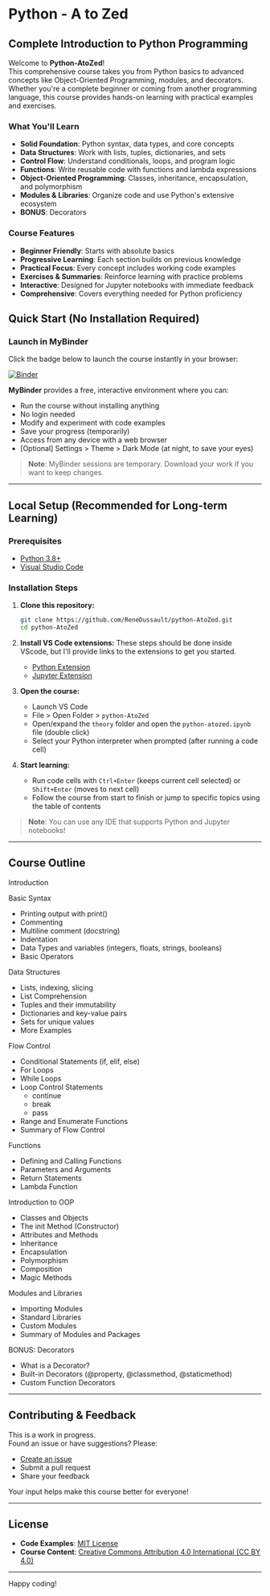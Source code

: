 # Python - A to Zed

## Complete Introduction to Python Programming

Welcome to **Python-AtoZed**!  
This comprehensive course takes you from Python basics to advanced concepts like Object-Oriented Programming, modules, and decorators.  
Whether you're a complete beginner or coming from another programming language, this course provides hands-on learning with practical examples and exercises.

### What You'll Learn
- **Solid Foundation**: Python syntax, data types, and core concepts
- **Data Structures**: Work with lists, tuples, dictionaries, and sets
- **Control Flow**: Understand conditionals, loops, and program logic
- **Functions**: Write reusable code with functions and lambda expressions
- **Object-Oriented Programming**: Classes, inheritance, encapsulation, and polymorphism
- **Modules & Libraries**: Organize code and use Python's extensive ecosystem
- **BONUS**: Decorators

### Course Features
- **Beginner Friendly**: Starts with absolute basics
- **Progressive Learning**: Each section builds on previous knowledge
- **Practical Focus**: Every concept includes working code examples
- **Exercises & Summaries**: Reinforce learning with practice problems
- **Interactive**: Designed for Jupyter notebooks with immediate feedback
- **Comprehensive**: Covers everything needed for Python proficiency

## Quick Start (No Installation Required)

### Launch in MyBinder
Click the badge below to launch the course instantly in your browser:

[![Binder](https://mybinder.org/badge_logo.svg)](https://mybinder.org/v2/gh/ReneDussault/Python-AtoZed/HEAD)

**MyBinder** provides a free, interactive environment where you can:
- Run the course without installing anything
- No login needed
- Modify and experiment with code examples
- Save your progress (temporarily)
- Access from any device with a web browser
- [Optional] Settings > Theme > Dark Mode (at night, to save your eyes)

> **Note**: MyBinder sessions are temporary. Download your work if you want to keep changes.

---

## Local Setup (Recommended for Long-term Learning)

### Prerequisites
- [Python 3.8+](https://www.python.org/downloads/)
- [Visual Studio Code](https://code.visualstudio.com/)

### Installation Steps
1. **Clone this repository:**
   ```bash
   git clone https://github.com/ReneDussault/python-AtoZed.git
   cd python-AtoZed
   ```

2. **Install VS Code extensions:**
   These steps should be done inside VScode, but I'll provide links to the extensions to get you started.
   - [Python Extension](https://marketplace.visualstudio.com/items?itemName=ms-python.python)
   - [Jupyter Extension](https://marketplace.visualstudio.com/items?itemName=ms-toolsai.jupyter)

3. **Open the course:**
   - Launch VS Code
   - File > Open Folder > `python-AtoZed`
   - Open/expand the `theory` folder and open the `python-atozed.ipynb` file (double click)
   - Select your Python interpreter when prompted (after running a code cell)

4. **Start learning:**
   - Run code cells with `Ctrl+Enter` (keeps current cell selected) or `Shift+Enter` (moves to next cell)
   - Follow the course from start to finish or jump to specific topics using the table of contents

> **Note**: You can use any IDE that supports Python and Jupyter notebooks!

---

## Course Outline

Introduction

Basic Syntax

- Printing output with print()
- Commenting
- Multiline comment (docstring)
- Indentation
- Data Types and variables (integers, floats, strings, booleans)
- Basic Operators

Data Structures

- Lists, indexing, slicing
- List Comprehension
- Tuples and their immutability
- Dictionaries and key-value pairs
- Sets for unique values
- More Examples

Flow Control

- Conditional Statements (if, elif, else)
- For Loops
- While Loops
- Loop Control Statements  
  - continue  
  - break  
  - pass  
- Range and Enumerate Functions
- Summary of Flow Control

Functions

- Defining and Calling Functions
- Parameters and Arguments
- Return Statements
- Lambda Function

Introduction to OOP

- Classes and Objects
- The init Method (Constructor)
- Attributes and Methods
- Inheritance
- Encapsulation
- Polymorphism
- Composition
- Magic Methods

Modules and Libraries

- Importing Modules
- Standard Libraries
- Custom Modules
- Summary of Modules and Packages

BONUS: Decorators

- What is a Decorator?
- Built-in Decorators (@property, @classmethod, @staticmethod)
- Custom Function Decorators

---

## Contributing & Feedback

This is a work in progress.  
Found an issue or have suggestions? Please:
- [Create an issue](https://github.com/ReneDussault/python-AtoZed/issues)
- Submit a pull request
- Share your feedback

Your input helps make this course better for everyone!

---

## License

- **Code Examples**: [MIT License](./LICENSE.txt)
- **Course Content**: [Creative Commons Attribution 4.0 International (CC BY 4.0)](./LICENSE_CC_BY.txt)

---

Happy coding!
